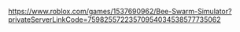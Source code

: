 https://www.roblox.com/games/1537690962/Bee-Swarm-Simulator?privateServerLinkCode=75982557223570954034538577735062

